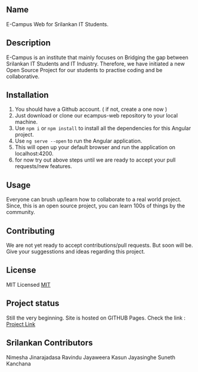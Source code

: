 ## Name

E-Campus Web for Srilankan IT Students.

## Description

E-Campus is an institute that mainly focuses on Bridging the gap between Srilankan IT Students and IT Industry. Therefore, we have initiated a new Open Source Project for our students to practise coding and be collaborative.

## Installation

1. You should have a Github account. ( if not, create a one now )
2. Just download or clone our ecampus-web repository to your local machine.
3. Use `npm i` or `npm install` to install all the dependencies for this Angular project.
4. Use `ng serve --open` to run the Angular application.
5. This will open up your default browser and run the application on localhost:4200.
6. for now try out above steps until we are ready to accept your pull requests/new features.

## Usage

Everyone can brush up/learn how to collaborate to a real world project. Since, this is an open source project, you can learn 100s of things by the community.

## Contributing

We are not yet ready to accept contributions/pull requests. But soon will be. Give your suggesstions and ideas regarding this project.

## License

MIT Licensed [MIT](https://choosealicense.com/licenses/mit/)

## Project status

Still the very beginning.
Site is hosted on GITHUB Pages.
Check the link : [Project Link](https://nimeshmora.github.io/ecampus-web/)

## Srilankan Contributors

Nimesha Jinarajadasa
Ravindu Jayaweera
Kasun Jayasinghe
Suneth Kanchana
